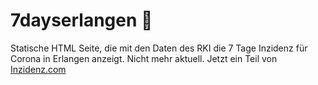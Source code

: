 # 7dayserlangen 🦠
Statische HTML Seite, die mit den Daten des RKI die 7 Tage Inzidenz für Corona in Erlangen anzeigt.
Nicht mehr aktuell. Jetzt ein Teil von [Inzidenz.com](https://github.com/flomero/inzidenzcom)
